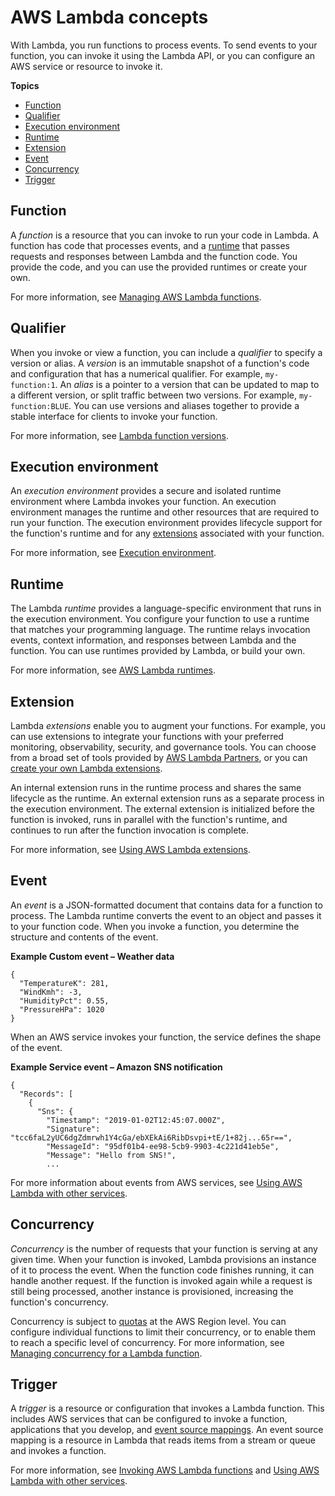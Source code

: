 # AWS Lambda concepts<a name="gettingstarted-concepts"></a>

With Lambda, you run functions to process events\. To send events to your function, you can invoke it using the Lambda API, or you can configure an AWS service or resource to invoke it\.

**Topics**
+ [Function](#gettingstarted-concepts-function)
+ [Qualifier](#gettingstarted-concepts-qualifier)
+ [Execution environment](#gettingstarted-concepts-ee)
+ [Runtime](#gettingstarted-concepts-runtimes)
+ [Extension](#gettingstarted-concepts-extensions)
+ [Event](#gettingstarted-concepts-event)
+ [Concurrency](#gettingstarted-concepts-concurrency)
+ [Trigger](#gettingstarted-concepts-trigger)

## Function<a name="gettingstarted-concepts-function"></a>

A *function* is a resource that you can invoke to run your code in Lambda\. A function has code that processes events, and a [runtime](#gettingstarted-concepts-runtimes) that passes requests and responses between Lambda and the function code\. You provide the code, and you can use the provided runtimes or create your own\.

For more information, see [Managing AWS Lambda functions](lambda-functions.md)\.

## Qualifier<a name="gettingstarted-concepts-qualifier"></a>

When you invoke or view a function, you can include a *qualifier* to specify a version or alias\. A *version* is an immutable snapshot of a function's code and configuration that has a numerical qualifier\. For example, `my-function:1`\. An *alias* is a pointer to a version that can be updated to map to a different version, or split traffic between two versions\. For example, `my-function:BLUE`\. You can use versions and aliases together to provide a stable interface for clients to invoke your function\.

For more information, see [Lambda function versions](configuration-versions.md)\.

## Execution environment<a name="gettingstarted-concepts-ee"></a>

An *execution environment* provides a secure and isolated runtime environment where Lambda invokes your function\. An execution environment manages the runtime and other resources that are required to run your function\. The execution environment provides lifecycle support for the function's runtime and for any [extensions](#gettingstarted-concepts-extensions) associated with your function\.

For more information, see [Execution environment](runtimes-context.md)\.

## Runtime<a name="gettingstarted-concepts-runtimes"></a>

The Lambda *runtime* provides a language\-specific environment that runs in the execution environment\. You configure your function to use a runtime that matches your programming language\. The runtime relays invocation events, context information, and responses between Lambda and the function\. You can use runtimes provided by Lambda, or build your own\.

For more information, see [AWS Lambda runtimes](lambda-runtimes.md)\.

## Extension<a name="gettingstarted-concepts-extensions"></a>

Lambda *extensions* enable you to augment your functions\. For example, you can use extensions to integrate your functions with your preferred monitoring, observability, security, and governance tools\. You can choose from a broad set of tools provided by [AWS Lambda Partners](http://aws.amazon.com/lambda/partners/), or you can [create your own Lambda extensions](runtimes-extensions-api.md)\.

An internal extension runs in the runtime process and shares the same lifecycle as the runtime\. An external extension runs as a separate process in the execution environment\. The external extension is initialized before the function is invoked, runs in parallel with the function's runtime, and continues to run after the function invocation is complete\.

For more information, see [Using AWS Lambda extensions](using-extensions.md)\.

## Event<a name="gettingstarted-concepts-event"></a>

An *event* is a JSON\-formatted document that contains data for a function to process\. The Lambda runtime converts the event to an object and passes it to your function code\. When you invoke a function, you determine the structure and contents of the event\.

**Example Custom event – Weather data**  

```
{
  "TemperatureK": 281,
  "WindKmh": -3,
  "HumidityPct": 0.55,
  "PressureHPa": 1020
}
```

When an AWS service invokes your function, the service defines the shape of the event\.

**Example Service event – Amazon SNS notification**  

```
{
  "Records": [
    {
      "Sns": {
        "Timestamp": "2019-01-02T12:45:07.000Z",
        "Signature": "tcc6faL2yUC6dgZdmrwh1Y4cGa/ebXEkAi6RibDsvpi+tE/1+82j...65r==",
        "MessageId": "95df01b4-ee98-5cb9-9903-4c221d41eb5e",
        "Message": "Hello from SNS!",
        ...
```

For more information about events from AWS services, see [Using AWS Lambda with other services](lambda-services.md)\.

## Concurrency<a name="gettingstarted-concepts-concurrency"></a>

*Concurrency* is the number of requests that your function is serving at any given time\. When your function is invoked, Lambda provisions an instance of it to process the event\. When the function code finishes running, it can handle another request\. If the function is invoked again while a request is still being processed, another instance is provisioned, increasing the function's concurrency\.

Concurrency is subject to [quotas](gettingstarted-limits.md) at the AWS Region level\. You can configure individual functions to limit their concurrency, or to enable them to reach a specific level of concurrency\. For more information, see [Managing concurrency for a Lambda function](configuration-concurrency.md)\.

## Trigger<a name="gettingstarted-concepts-trigger"></a>

A *trigger* is a resource or configuration that invokes a Lambda function\. This includes AWS services that can be configured to invoke a function, applications that you develop, and [event source mappings](invocation-eventsourcemapping.md)\. An event source mapping is a resource in Lambda that reads items from a stream or queue and invokes a function\.

For more information, see [Invoking AWS Lambda functions](lambda-invocation.md) and [Using AWS Lambda with other services](lambda-services.md)\.